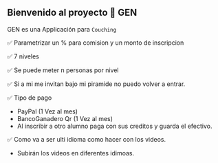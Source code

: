 ## Bienvenido al proyecto 👋 GEN

GEN es una Applicación para `Couching`

✅ Parametrizar un % para comision y un monto de inscripcion

✅ 7 niveles

✅ Se puede meter n personas por nivel

✅ Si a mi me invitan bajo mi piramide no puedo volver a entrar.

✅ Tipo de pago 
- PayPal (1 Vez al mes)
- BancoGanadero Qr (1 Vez al mes)
- Al inscribir a otro alumno paga con sus creditos y guarda el efectivo.

✅ Como va a ser ulti idioma como hacer con los videos.
- Subirán los videos en diferentes idimoas.

